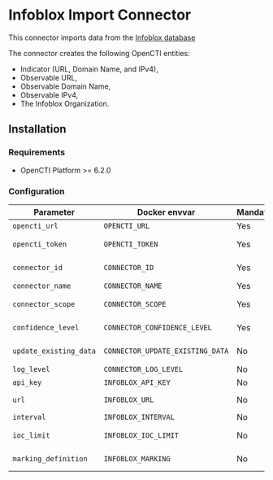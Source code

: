 # Infoblox Import Connector

<!--
General description of the connector
* What it does
* How it works
* Special requirements
* Use case description
* ...
-->

This connector imports data from the [Infoblox database](https://www.infoblox.com/)

The connector creates the following OpenCTI entities:

- Indicator (URL, Domain Name, and IPv4),
- Observable URL,
- Observable Domain Name,
- Observable IPv4,
- The Infoblox Organization.

## Installation

### Requirements

- OpenCTI Platform >= 6.2.0

### Configuration

| Parameter              | Docker envvar                    | Mandatory | Description                                                                                                             |
| ---------------------- | -------------------------------- | --------- | ----------------------------------------------------------------------------------------------------------------------- |
| `opencti_url`          | `OPENCTI_URL`                    | Yes       | The URL of the OpenCTI platform.                                                                                        |
| `opencti_token`        | `OPENCTI_TOKEN`                  | Yes       | The user token configured in the OpenCTI platform                                             |
| `connector_id`         | `CONNECTOR_ID`                   | Yes       | A valid arbitrary `UUIDv4` that must be unique for this connector.                                                      |
| `connector_name`       | `CONNECTOR_NAME`                 | Yes       | Option `Infoblox`                                                                                                        |
| `connector_scope`      | `CONNECTOR_SCOPE`                | Yes       | Supported scope: Template Scope (MIME Type or Stix Object)                                                              |
| `confidence_level`     | `CONNECTOR_CONFIDENCE_LEVEL`     | Yes       | Set the confidence level for this data (deprecated)                                                                                 |
| `update_existing_data` | `CONNECTOR_UPDATE_EXISTING_DATA` | No        | Update data already in the platform based on the Infoblox data pull                                                  |
| `log_level`            | `CONNECTOR_LOG_LEVEL`            | No        | Log output for the connector. Defaults to `INFO`                                                                                            |
| `api_key`              | `INFOBLOX_API_KEY`              | No        | The user api key configured in Infoblox                                                                                                                        |
| `url`       | `INFOBLOX_URL`       | No        | Defaults to `https://csp.infoblox.com/tide/api/data/threats`                                                                                                                        |
| `interval`    | `INFOBLOX_INTERVAL`    | No        | Run interval, in hours. Defaults to `12`                                                                                                                        |
| `ioc_limit`             | `INFOBLOX_IOC_LIMIT`             | No        | Maximum number of IOCs of each type to be retrieved on each run                                                                                                                        |
| `marking_definition`            | `INFOBLOX_MARKING`            | No        | TLP to be applied to created entities (syntax: "TLP:XXX"). Default to `TLP:AMBER` |
